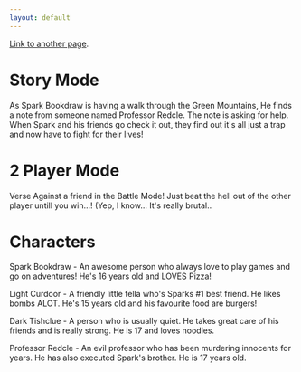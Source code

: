 ```yaml
---
layout: default
---
```



[Link to another page](./another-page.html).


# Story Mode

As Spark Bookdraw is having a walk through the Green Mountains, He finds a note from someone named Professor Redcle. The note is asking for help. When Spark and his friends go check it out, they find out it's all just a trap and now have to fight for their lives! 



# 2 Player Mode

Verse Against a friend in the Battle Mode! Just beat the hell out of the other player untill you win...! (Yep, I know... It's really brutal..



# Characters

Spark Bookdraw - An awesome person who always love to play games and go on adventures! He's 16 years old and LOVES Pizza!

Light Curdoor - A friendly little fella who's Sparks #1 best friend. He likes bombs ALOT. He's 15 years old and his favourite food are burgers!

Dark Tishclue - A person who is usually quiet. He takes great care of his friends and is really strong. He is 17 and loves noodles.

Professor Redcle - An evil professor who has been murdering innocents for years. He has also executed Spark's brother. He is 17 years old.
